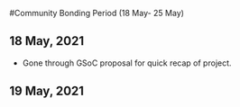#Community Bonding Period (18 May- 25 May)

## 18 May, 2021
- Gone through GSoC proposal for quick recap of project.

## 19 May, 2021
